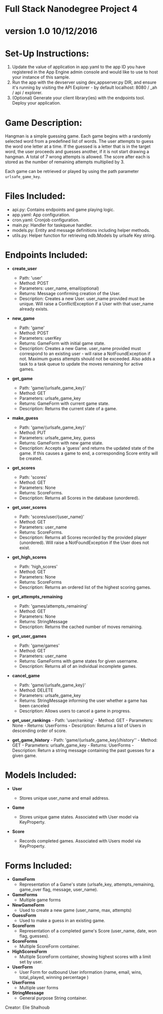 # Full Stack Nanodegree Project 4
# version 1.0 10/12/2016

# Set-Up Instructions:
1.  Update the value of application in app.yaml to the app ID you have registered
 in the App Engine admin console and would like to use to host your instance of this sample.
1.  Run the app with the devserver using dev_appserver.py DIR, and ensure it's
 running by visiting the API Explorer - by default localhost: 8080 / _ah / api / explorer.
1.  (Optional) Generate your client library(ies) with the endpoints tool.
 Deploy your application.


# Game Description:
Hangman is a simple guessing game. Each game begins with a randomly selected
word from a predefined list of words.  The user attempts to guess the word
one letter at a time.  If the guessed is a letter that is in the target word,
the user proceeds and guesses another, if it is not start drawing a hangman.
A total of 7 wrong attempts is allowed.  The score after each is stored as the
number of remaining attempts multiplied by 3.

Each game can be retrieved or played by using the path parameter
`urlsafe_game_key`.

# Files Included:
 - api.py: Contains endpoints and game playing logic.
 - app.yaml: App configuration.
 - cron.yaml: Cronjob configuration.
 - main.py: Handler for taskqueue handler.
 - models.py: Entity and message definitions including helper methods.
 - utils.py: Helper function for retrieving ndb.Models by urlsafe Key string.

# Endpoints Included:
 - **create_user**
    - Path: 'user'
    - Method: POST
    - Parameters: user_name, email(optional)
    - Returns: Message confirming creation of the User.
    - Description: Creates a new User. user_name provided must be unique. Will
    raise a ConflictException if a User with that user_name already exists.

  - **new_game**
    - Path: 'game'
    - Method: POST
    - Parameters: userKey
    - Returns: GameForm with initial game state.
    - Description: Creates a new Game. user_name provided must correspond to an
    existing user - will raise a NotFoundException if not. Maximum guess attempts
    should not be exceeded. Also adds a task to a task queue to update the
    moves remaining for active games.

 - **get_game**
    - Path: 'game/{urlsafe_game_key}'
    - Method: GET
    - Parameters: urlsafe_game_key
    - Returns: GameForm with current game state.
    - Description: Returns the current state of a game.

 - **make_guess**
    - Path: 'game/{urlsafe_game_key}'
    - Method: PUT
    - Parameters: urlsafe_game_key, guess
    - Returns: GameForm with new game state.
    - Description: Accepts a 'guess' and returns the updated state of the game.
    If this causes a game to end, a corresponding Score entity will be created.

 - **get_scores**
    - Path: 'scores'
    - Method: GET
    - Parameters: None
    - Returns: ScoreForms.
    - Description: Returns all Scores in the database (unordered).

 - **get_user_scores**
    - Path: 'scores/user/{user_name}'
    - Method: GET
    - Parameters: user_name
    - Returns: ScoreForms.
    - Description: Returns all Scores recorded by the provided player (unordered).
    Will raise a NotFoundException if the User does not exist.

 - **get_high_scores**
    - Path: 'high_scores'
    - Method: GET
    - Parameters: None
    - Returns: ScoreForms
    - Description: Returns an ordered list of the highest scoring games.

- **get_attempts_remaining**
    - Path: 'games/attempts_remaining'
    - Method: GET
    - Parameters: None
    - Returns: StringMessage
    - Description: Returns the cached number of moves remaining.

- **get_user_games**
    - Path: 'game/games'
    - Method: GET
    - Parameters: user_name
    - Returns: GameForms with game states for given username.
    - Description: Returns all of an individual incomplete games.

- **cancel_game**
    - Path: 'game/{urlsafe_game_key}'
    - Method: DELETE
    - Parameters: urlsafe_game_key
    - Returns: StringMessage informing the user whether a game has been canceled
    - Description: Allows users to cancel a game in progress.

- **get_user_rankings**
       - Path: 'user/ranking'
       - Method: GET
       - Parameters: None
       - Returns: UserForms
       - Description: Returns a list of Users in descending order of score.

- **get_game_history**
              - Path: 'game/{urlsafe_game_key}/history''
              - Method: GET
              - Parameters: urlsafe_game_key
              - Returns: UserForms
              - Description: Return a string message containing the past guesses
              for a given game.



# Models Included:
 - **User**
    - Stores unique user_name and email address.

 - **Game**
    - Stores unique game states. Associated with User model via KeyProperty.

 - **Score**
    - Records completed games. Associated with Users model via KeyProperty.

# Forms Included:
 - **GameForm**
    - Representation of a Game's state (urlsafe_key, attempts_remaining,
    game_over flag, message, user_name).
-  **GameForms**
    - Multiple game forms  
- **NewGameForm**
    - Used to create a new game (user_name, max, attempts)
- **GuessForm**
    - Used to make a guess in an existing game.
- **ScoreForm**
    - Representation of a completed game's Score (user_name, date, won flag,
    guesses).
- **ScoreForms**
    - Multiple ScoreForm container.
- **HighScoresForm**
    - Multiple ScoreForm container, showing highest scores with a limit set by user.
- **UserForm**
    - User Form for outbound User information (name, email, wins, total_played,
      winning percentage )
- **UserForms**
    - Multiple user forms  
 - **StringMessage**
    - General purpose String container.

Creator: Elie Shalhoub
